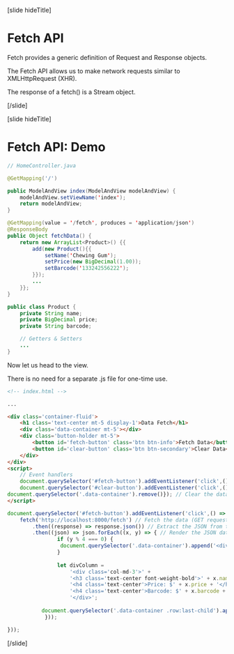[slide hideTitle]

# Fetch API​

Fetch provides a generic definition of Request and Response objects​.

The Fetch API allows us to make network requests similar to XMLHttpRequest (XHR).​

The response of a fetch() is a Stream object. ​

[/slide]

[slide hideTitle]

# Fetch API​: Demo

```java
// HomeController.java

@GetMapping('/')​

public ModelAndView index(ModelAndView modelAndView) {​
    modelAndView.setViewName('index');​
    return modelAndView;​
}​

@GetMapping(value = '/fetch', produces = 'application/json')​
@ResponseBody​
public Object fetchData() {​
    return new ArrayList<Product>() {{​
        add(new Product(){{​
            setName('Chewing Gum');​
            setPrice(new BigDecimal(1.00));​
            setBarcode('133242556222');​
        }});​
        ...​
    }};​
}​
```

```java
public class Product {​
    private String name;​
    private BigDecimal price;​
    private String barcode;​

    // Getters & Setters​
    ...​
}​
```

Now let us head to the view​.

There is no need for a separate .js file for one-time use​.

```html
<!-- index.html -->

...​

<div class='container-fluid'>
    <h1 class='text-center mt-5 display-1'>Data Fetch</h1>
    <div class='data-container mt-5'></div>
    <div class='button-holder mt-5'>
        <button id='fetch-button' class='btn btn-info'>Fetch Data</button>
        <button id='clear-button' class='btn btn-secondary'>Clear Data</button>
    </div>
</div>
<script>
    // Event handlers
    document.querySelector('#fetch-button').addEventListener('click',() => {...}); // Fetch and render the data
    document.querySelector('#clear-button').addEventListener('click',() => {
document.querySelector('.data-container').remove()}); // Clear the data
</script>
```

```js
document.querySelector('#fetch-button').addEventListener('click',() => {​
    fetch('http://localhost:8000/fetch') // Fetch the data (GET request)​
        .then((response) => response.json()) // Extract the JSON from the Response​
        .then((json) => json.forEach((x, y) => { // Render the JSON data to the HTML​
                if (y % 4 === 0) {​
                 document.querySelector('.data-container').append('<div class='row d-flex justify-content-around mt-4'>');​
                }​
​
                let divColumn =​
                    '<div class='col-md-3'>' +​
                    '<h3 class='text-center font-weight-bold'>' + x.name + '</h3>' +​
                    '<h4 class='text-center'>Price: $' + x.price + '</h4>' +​
                    '<h4 class='text-center'>Barcode: $' + x.barcode + '</h4>' +​
                    '</div>';​
​
           document.querySelector('.data-container .row:last-child').append(divColumn);​
            }));​

}));​
```

[/slide]
